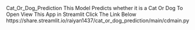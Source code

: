 <Doctype HTML>
  <head> 
        Cat_Or_Dog_Prediction
  <head/>
This Model Predicts whether it is a Cat Or Dog
To Open View This App in Streamlit Click The Link Below
https://share.streamlit.io/raiyan1437/cat_or_dog_prediction/main/cdmain.py
